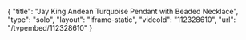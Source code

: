 {
    "title": "Jay King Andean Turquoise Pendant with Beaded Necklace",
    "type": "solo",
    "layout": "iframe-static",
    "videoId": "112328610",
    "url": "\/tvpembed\/112328610"
}